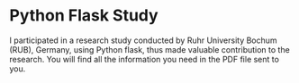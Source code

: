 # Python Flask Study

I participated in a research study conducted by Ruhr University Bochum (RUB), Germany, using Python flask, thus made valuable contribution to the research. 
You will find all the information you need in the PDF file sent to you. 
